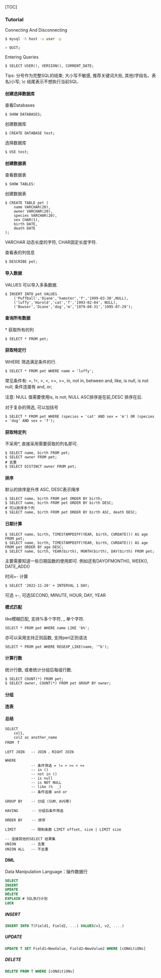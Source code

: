 [TOC]

### Tutorial

Connecting And Disconnecting

~~~bash
$ mysql -h host -u user -p

> QUIT;
~~~

Entering Queries

~~~mysql
$ SELECT USER(), VERSION(), CURRENT_DATE;
~~~

Tips: 分号作为完整SQL的结束; 大小写不敏感, 推荐关键词大些, 其他(字段名、表名)小写; \c 结尾表示不想执行当前SQL.

#### 创建选择数据库

查看Databases

~~~mysql
$ SHOW DATABASES;
~~~

创建数据库

~~~mysql
$ CREATE DATABASE test;
~~~

选择数据库

~~~mysql
$ USE test;
~~~

#### 创建数据表

查看数据表

~~~mysql
$ SHOW TABLES:
~~~

创建数据表

~~~mysql
$ CREATE TABLE pet (
	name VARCHAR(20),
	owner VARCHAR(20),
	species VARCHAR(20),
	sex CHAR(1),
	birth DATE,
	death DATE
);
~~~

VARCHAR 动态长度的字符, CHAR固定长度字符. 

查看表的列信息

~~~mysql
$ DESCRIBE pet;
~~~

#### 导入数据

VALUES 可以导入多条数据.

~~~mysql
$ INSERT INTO pet VALUES 
	('Puffball','Diane','hamster','f','1999-03-30',NULL), 
	('luffy','Harold','cat','f','1993-02-04', NULL), 
	('Bowser','Diane','dog','m','1979-08-31','1995-07-29');
~~~

#### 查询所有数据

\* 获取所有的列

~~~mysql
$ SELECT * FROM pet;
~~~

#### 获取特定行

WHERE 筛选满足条件的行.  

~~~mysql
$ SELECT * FROM pet WHERE name = 'luffy';
~~~

常见条件有: =, !=, >, <, <=, >=, in, not in, between and, like, is null, is not null; 条件连接有 and, or;

注意: NULL 值需要使用is, is not; NULL ASC排序是在前,DESC 排序在后. 

对于复杂的筛选, 可以加括号

~~~mysql
$ SELECT * FROM pet WHERE (species = 'cat' AND sex = 'm') OR (species = 'dog' AND sex = 'f');
~~~

#### 获取特定列

不采用*, 直接采用需要获取的列名即可.

~~~mysql
$ SELECT name, birth FROM pet;
$ SELECT owner FROM pet;
# 去重
$ SELECT DISTINCT owner FROM pet;
~~~

#### 排序

默认的排序是升序 ASC, DESC表示降序

~~~mysql
$ SELECT name, birth FROM pet ORDER BY birth;
$ SELECT name, birth FROM pet ORDER BY birth DESC;
# 可以排序多个列
$ SELECT name, birth FROM pet ORDER BY birth ASC, death DESC;
~~~

#### 日期计算

~~~mysql
$ SELECT name, birth, TIMESTAMPDIFF(YEAR, birth, CURDATE()) AS age FROM pet;
$ SELECT name, birth, TIMESTAMPDIFF(YEAR, birth, CURDATE()) AS age FROM pet ORDER BY age DESC;
$ SELECT name, birth, YEAR(birth), MONTH(birth), DAY(birth) FROM pet;
~~~

主要需要知道一些日期函数的使用即可.  例如还有DAYOFMONTH(), WEEK(), DATE_ADD()

时间+- 计算

~~~mysql
$ SELECT '2022-11-20' + INTERVAL 1 DAY;
~~~

可选 +-, 可选SECOND, MINUTE, HOUR, DAY, YEAR

####  模式匹配

like模糊匹配, 支持%多个字符, _ 单个字符. 

~~~mysql
SELECT * FROM pet WHERE name LIKE 'b%';
~~~

亦可以采用支持正则函数, 支持perl正则语法

~~~mysql
SELECT * FROM pet WHERE REGEXP_LIKE(name, '^b');
~~~

#### 计算行数

统计行数, 或者统计分组后每组行数.

~~~mysql
$ SELECT COUNT(*) FROM pet;
$ SELECT owner, COUNT(*) FROM pet GROUP BY owner;
~~~

#### 分组

#### 连表

#### 总结

~~~mysql
SELECT 
	col1,
	col2 as another_name
FROM　T　　　　  

LEFT JOIN 	-- JOIN 、RIGHT JOIN

WHERE     	
			-- 条件筛选 = != > >= < <= 
			-- in ()  
			-- not in ()
			-- is null 
			-- is NOT NULL
			-- like (%  _)
			-- 条件连接 and or 
			
GROUP BY    -- 分组 (SUM、AVG等) 

HAVING　　   -- 分组后条件筛选　  

ORDER BY　　 -- 排序

LIMIT 		-- 限制条数 LIMIT offset, size | LIMIT size

-- 连接其他的SELECT 结果集
UNION 		-- 去重
UNION ALL   -- 不去重
~~~

#### DML

Data Manipulation Language：操作数据行

~~~sql
SELECT
INSERT
UPDATE
DELETE
EXPLAIN # SQL执行计划
LOCK
~~~

##### INSERT

~~~sql
INSERT INTO T(Field1, Field2, ...) VALUES(v1, v2, ....)
~~~

##### UPDATE

~~~sql
UPDATE T SET Field1=NewValue, Field2=NewValue2 WHERE [cONditiONs]
~~~

##### DELETE

~~~sql
DELETE FROM T WHERE [cONditiONs]
~~~

